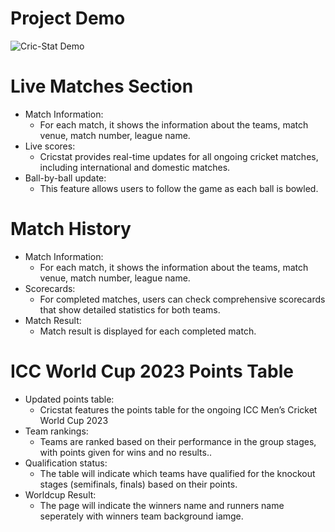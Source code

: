 # Project Demo
![Cric-Stat Demo](https://github.com/user-attachments/assets/e06f9f11-11d6-426b-9247-5209d522fad4)

# Live Matches Section
* Match Information:
	- For each match, it shows the information about the teams, match venue, match number, league name.
* Live scores:
	- Cricstat provides real-time updates for all ongoing cricket matches, including international and domestic matches.
* Ball-by-ball update:
	- This feature allows users to follow the game as each ball is bowled.

# Match History
* Match Information:
	- For each match, it shows the information about the teams, match venue, match number, league name.
* Scorecards:
	- For completed matches, users can check comprehensive scorecards that show detailed statistics for both teams.
* Match Result:
	- Match result is displayed for each completed match.

# ICC World Cup 2023 Points Table
* Updated points table:
	- Cricstat features the points table for the ongoing ICC Men’s Cricket World Cup 2023
* Team rankings:
  	- Teams are ranked based on their performance in the group stages, with points given for wins and no results..
* Qualification status:
  	- The table will indicate which teams have qualified for the knockout stages (semifinals, finals) based on their points.
* Worldcup Result:
  	- The page will indicate the winners name and runners name seperately with winners team background iamge.
	

